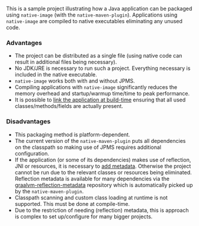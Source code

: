 This is a sample project illustrating how a Java application can be packaged using `native-image` (with the `native-maven-plugin`).
Applications using `native-image` are compiled to native executables eliminating any unused code.

### Advantages

- The project can be distributed as a single file (using native code can result in additional files being necessary).
- No JDK/JRE is necessary to run such a project. Everything necessary is included in the native executable.
- `native-image` works both with and without JPMS.
- Compiling applications with `native-image` significantly reduces the memory overhead and startup/warmup time/time to peak performance.
- It is possible to [link the application at build-time](https://stackoverflow.com/a/79155800/10871900) ensuring that all used classes/methods/fields are actually present.

### Disadvantages

- This packaging method is platform-dependent.
- The current version of the `native-maven-plugin` puts all dependencies on the classpath so making use of JPMS requires additional configuration.
- If the application (or some of its dependencies) makes use of reflection, JNI or resources, it is necessary to [add metadata](https://www.graalvm.org/latest/reference-manual/native-image/metadata/). Otherwise the project cannot be run due to the relevant classes or resources being eliminated. Reflection metadata is available for many dependencies via the [graalvm-reflection-metadata](https://github.com/oracle/graalvm-reachability-metadata/) repository which is automatically picked up by the `native-maven-plugin`.
- Classpath scanning and custom class loading at runtime is not supported. This must be done at compile-time.
- Due to the restriction of needing (reflection) metadata, this is approach is complex to set up/configure for many bigger projects.
